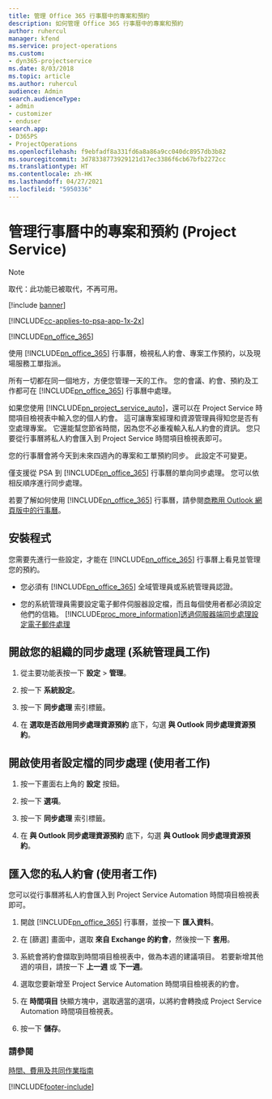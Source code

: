 ```yaml
---
title: 管理 Office 365 行事曆中的專案和預約
description: 如何管理 Office 365 行事曆中的專案和預約
author: ruhercul
manager: kfend
ms.service: project-operations
ms.custom:
- dyn365-projectservice
ms.date: 8/03/2018
ms.topic: article
ms.author: ruhercul
audience: Admin
search.audienceType:
- admin
- customizer
- enduser
search.app:
- D365PS
- ProjectOperations
ms.openlocfilehash: f9ebfadf8a331fd6a8a86a9cc040dc8957db3b82
ms.sourcegitcommit: 3d78338773929121d17ec3386f6cb67bfb2272cc
ms.translationtype: HT
ms.contentlocale: zh-HK
ms.lasthandoff: 04/27/2021
ms.locfileid: "5950336"
---
```

# <a name="manage-projects-and-bookings-in-your-calendar-project-service"></a>管理行事曆中的專案和預約 (Project Service)

> [!Note]
> 取代：此功能已被取代，不再可用。

[!include [banner](../includes/psa-now-project-operations.md)]

[!INCLUDE[cc-applies-to-psa-app-1x-2x](../includes/cc-applies-to-psa-app-1x-2x.md)]

[!INCLUDE[pn_office_365](../includes/pn-office-365.md)] 

使用 [!INCLUDE[pn_office_365](../includes/pn-office-365.md)] 行事曆，檢視私人約會、專案工作預約，以及現場服務工單指派。  
  
 所有一切都在同一個地方，方便您管理一天的工作。 您的會議、約會、預約及工作都可在 [!INCLUDE[pn_office_365](../includes/pn-office-365.md)] 行事曆中處理。  
  
 如果您使用 [!INCLUDE[pn_project_service_auto](../includes/pn-project-service-auto.md)]，還可以在 Project Service 時間項目檢視表中輸入您的個人約會。 這可讓專案經理和資源管理員得知您是否有空處理專案。 它還能幫您節省時間，因為您不必重複輸入私人約會的資訊。 您只要從行事曆將私人約會匯入到 Project Service 時間項目檢視表即可。  
  
 您的行事曆會將今天到未來四週內的專案和工單預約同步。 此設定不可變更。  
  
 僅支援從 PSA 到 [!INCLUDE[pn_office_365](../includes/pn-office-365.md)] 行事曆的單向同步處理。 您可以依相反順序進行同步處理。 
  
 若要了解如何使用 [!INCLUDE[pn_office_365](../includes/pn-office-365.md)] 行事曆，請參閱[商務用 Outlook 網頁版中的行事曆](https://support.office.com/article/Calendar-in-Outlook-on-the-web-for-business-5219c457-d1fe-4c2f-9032-1a816b88e936)。  
  
## <a name="setup"></a>安裝程式  
 您需要先進行一些設定，才能在 [!INCLUDE[pn_office_365](../includes/pn-office-365.md)] 行事曆上看見並管理您的預約。  
  
- 您必須有 [!INCLUDE[pn_office_365](../includes/pn-office-365.md)] 全域管理員或系統管理員認證。  
  
- 您的系統管理員需要設定電子郵件伺服器設定檔，而且每個使用者都必須設定他們的信箱。 [!INCLUDE[proc_more_information](../includes/proc-more-information.md)][透過伺服器端同步處理設定電子郵件處理](/dynamics365/customerengagement/on-premises/admin/set-up-server-side-synchronization-of-email-appointments-contacts-and-tasks)  
  
## <a name="turn-on-synchronization-for-your-organization-admin-task"></a>開啟您的組織的同步處理 (系統管理員工作)  
  
1.  從主要功能表按一下 **設定** > **管理**。  
  
2.  按一下 **系統設定**。  
  
3.  按一下 **同步處理** 索引標籤。  
  
4.  在 **選取是否啟用同步處理資源預約** 底下，勾選 **與 Outlook 同步處理資源預約**。  
  
## <a name="turn-on-synchronization-for-your-user-profile-user-task"></a>開啟使用者設定檔的同步處理 (使用者工作)  
  
1.  按一下畫面右上角的 **設定** 按鈕。  
  
2.  按一下 **選項**。  
  
3.  按一下 **同步處理** 索引標籤。  
  
4.  在 **與 Outlook 同步處理資源預約** 底下，勾選 **與 Outlook 同步處理資源預約**。  
  
## <a name="import-your-personal-appointments-user-task"></a>匯入您的私人約會 (使用者工作)  
 您可以從行事曆將私人約會匯入到 Project Service Automation 時間項目檢視表即可。  
  
1. 開啟 [!INCLUDE[pn_office_365](../includes/pn-office-365.md)] 行事曆，並按一下 **匯入資料**。  
  
2. 在 [篩選] 畫面中，選取 **來自 Exchange 的約會**，然後按一下 **套用**。  
  
3. 系統會將約會擷取到時間項目檢視表中，做為本週的建議項目。 若要新增其他週的項目，請按一下 **上一週** 或 **下一週**。  
  
4. 選取您要新增至 Project Service Automation 時間項目檢視表的約會。  
  
5. 在 **時間項目** 快顯方塊中，選取適當的選項，以將約會轉換成 Project Service Automation 時間項目檢視表。  
  
6. 按一下 **儲存**。  
  
### <a name="see-also"></a>請參閱  
 [時間、費用及共同作業指南](../psa/time-expense-collaboration-guide.md)


[!INCLUDE[footer-include](../includes/footer-banner.md)]